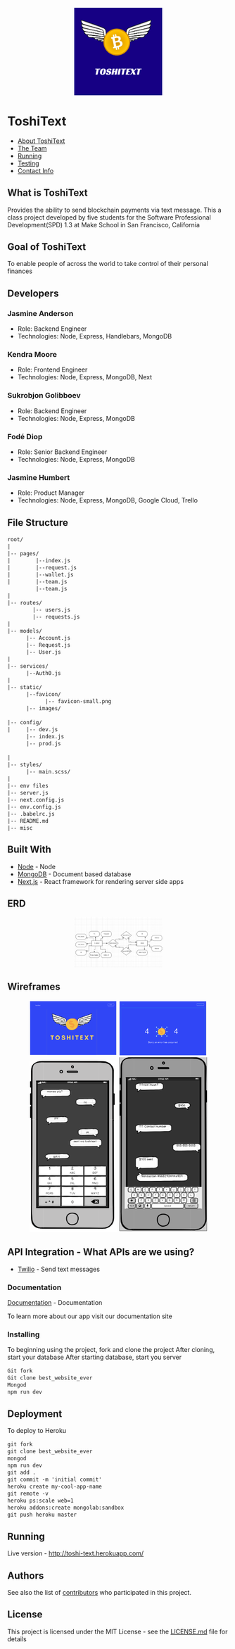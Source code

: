 <p align="center">
    <img src="static/dark-logo.png"
         width="200" />
</p>

# ToshiText

* [About ToshiText](https://github.com/jasmines-co/best_website_ever/tree/master#what-is-toshitext-)
* [The Team](https://github.com/jasmines-co/best_website_ever/tree/master#the-team)
* [Running](https://github.com/jasmines-co/best_website_ever/tree/master#running)
* [Testing](https://github.com/jasmines-co/best_website_ever/tree/master#testing)
* [Contact Info](https://github.com/jasmines-co/best_website_ever/tree/master#contact-info)

## What is ToshiText
Provides the ability to send blockchain payments via text message. This a class project developed by five students for the Software Professional Development(SPD) 1.3 at Make School in San Francisco, California

## Goal of ToshiText
To enable people of across the world to take control of their personal finances 

## Developers
### Jasmine Anderson
  - Role: Backend Engineer
  - Technologies: Node, Express, Handlebars, MongoDB
### Kendra Moore
  - Role: Frontend Engineer
  - Technologies: Node, Express, MongoDB, Next
### Sukrobjon Golibboev
  - Role: Backend Engineer
  - Technologies: Node, Express, MongoDB
### Fodé Diop
  - Role: Senior Backend Engineer
  - Technologies: Node, Express, MongoDB
### Jasmine Humbert
  - Role: Product Manager
  - Technologies: Node, Express, MongoDB, Google Cloud, Trello


## File Structure 
```
root/
|
|-- pages/              
|        |--index.js
|        |--request.js
|        |--wallet.js
|        |--team.js
         |--team.js
|
|-- routes/               
        |-- users.js
        |-- requests.js
|
|-- models/                     
      |-- Account.js
      |-- Request.js
      |-- User.js
|
|-- services/                     
      |--Auth0.js
|
|-- static/ 
      |--favicon/
            |-- favicon-small.png
      |-- images/
      
|-- config/                     
|     |-- dev.js
      |-- index.js
      |-- prod.js
      
|
|-- styles/                 
      |-- main.scss/
|
|-- env files                 
|-- server.js                
|-- next.config.js            
|-- env.config.js 
|-- .babelrc.js
|-- README.md
|-- misc
```

## Built With

* [Node](https://nodejs.org/en/) - Node
* [MongoDB](https://www.mongodb.com/) - Document based database
* [Next.js](https://nextjs.org/) - React framework for rendering server side apps

## ERD

<p align="center">
    <img src="static/erd.png"
         width="200" />
</p>

## Wireframes

<p align="center">
    <img src="static/wireframe1.png"
         width="200" />
     <img src="static/wireframe2.png"
         width="200" />
    <img src="static/wireframe3.png"
         width="200" />
    <img src="static/wireframe4.png"
         width="200" />
</p>



## API Integration - What APIs are we using? 
* [Twilio](https://www.twilio.com/) - Send text messages

### Documentation
[Documentation](https://jasmines-co.github.io/best_website_ever/) - Documentation

To learn more about our app visit our documentation site

### Installing

To beginning using the project, fork and clone the project
After cloning, start your database
After starting database, start you server

```
Git fork
Git clone best_website_ever
Mongod
npm run dev
```
## Deployment
To deploy to Heroku

```
git fork
git clone best_website_ever
mongod
npm run dev
git add .
git commit -m 'initial commit'
heroku create my-cool-app-name
git remote -v
heroku ps:scale web=1
heroku addons:create mongolab:sandbox
git push heroku master

```

## Running 
Live version - http://toshi-text.herokuapp.com/

## Authors


See also the list of [contributors](https://github.com/jasmines-co/best_website_ever) who participated in this project.

## License

This project is licensed under the MIT License - see the [LICENSE.md](LICENSE.md) file for details



